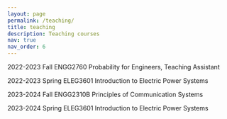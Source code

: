 ```yaml
---
layout: page
permalink: /teaching/
title: teaching
description: Teaching courses
nav: true
nav_order: 6
---
```


2022-2023 Fall ENGG2760 Probability for Engineers, Teaching Assistant

2022-2023 Spring ELEG3601 Introduction to Electric Power Systems

2023-2024 Fall ENGG2310B Principles of Communication Systems

2023-2024 Spring ELEG3601 Introduction to Electric Power Systems
